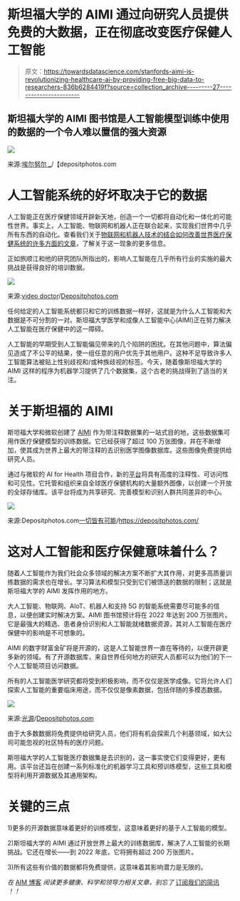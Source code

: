 # 斯坦福大学的 AIMI 通过向研究人员提供免费的大数据，正在彻底改变医疗保健人工智能

> 原文：<https://towardsdatascience.com/stanfords-aimi-is-revolutionizing-healthcare-ai-by-providing-free-big-data-to-researchers-836b6284419f?source=collection_archive---------27----------------------->

## 斯坦福大学的 AIMI 图书馆是人工智能模型训练中使用的数据的一个令人难以置信的强大资源

![](img/aa3cef8715e7c8e45842ec17f2d29984.png)

来源:[埃尔努尔 _](https://depositphotos.com/portfolio-1000975.html)/【depositphotos.com 

# 人工智能系统的好坏取决于它的数据

人工智能正在医疗保健领域开辟新天地，创造一个一切都将自动化和一体化的可能性世界。事实上，人工智能、物联网和机器人正在联合起来，实现我们世界中几乎所有东西的自动化。查看我们关于[物联网和机器人技术的结合如何改善世界医疗保健系统的许多方面的文章](https://www.aimblog.io/2021/08/13/iot-aided-robotics-and-healthcares-new-revolution/)，了解关于这一现象的更多信息。

正如旅顺江和他的研究团队所指出的，影响人工智能在几乎所有行业的实施的最大挑战是获得良好的培训数据。

![](img/f016353a15aa4646cdbb5bef2a88f108.png)

来源:[video doctor](https://depositphotos.com/portfolio-1063927.html?content=photo)/[Depositphotos.com](https://depositphotos.com/)

任何给定的人工智能系统都只和它的训练数据一样好，这就是为什么人工智能和大数据是不可分割的一对。斯坦福大学医学和成像人工智能中心(AIMI)正在努力解决人工智能在医疗保健中的这一障碍。

人工智能的早期受到人工智能偏见带来的几个陷阱的困扰。在其他问题中，算法偏见造成了不公平的结果，使一组任意的用户优先于其他用户。这种不足导致许多人工智能算法被贴上性别歧视和/或种族歧视的标签。今天，随着像斯坦福大学的 AIMI 这样的程序为机器学习提供了几个数据集，这个古老的挑战得到了适当的关注。

# 关于斯坦福的 AIMI

斯坦福大学和微软创建了 [AIMI](https://aimi.stanford.edu/) 作为带注释数据集的一站式目的地，这些数据集可用作医疗保健模型的训练数据。它已经获得了超过 100 万张图像，并在不断增加，使其成为世界上最大的带注释的去识别医学图像数据库。这些图像免费提供给研究人员。

通过与微软的 AI for Health 项目合作，新的[平台](https://hai.stanford.edu/news/open-source-movement-comes-medical-datasets)将具有高度的注释性、可访问性和可见性。它托管和组织来自全球医疗保健机构的大量额外图像，以创建一个开放的全球存储库。该平台将成为共享研究、完善模型和识别人群共同差异的中心。

![](img/b96904196165373b544549b012ed32d7.png)

来源:Depositphotos.com[一切皆有可能](https://depositphotos.com/portfolio-1907633.html?content=photo)/<https://depositphotos.com/>

# 这对人工智能和医疗保健意味着什么？

随着人工智能作为我们社会众多领域的解决方案不断扩大其作用，对更多高质量训练数据的需求也在增长。学习算法和模型只受到它们被馈送的数据的限制；这就是斯坦福大学的 AIMI 发挥作用的地方。

大人工智能、物联网、AIoT、机器人和支持 5G 的智能系统需要尽可能多的信息，以便创建实时解决方案。AIMI 图书馆预计将在 2022 年达到 200 万张图片。它是最强大的精选、患者身份识别和人工智能就绪数据资源，其对人工智能在医疗保健中的影响是不可想象的。

AIMI 的数字财富金矿将是开源的，这是人工智能世界一直在等待的，以便开辟更多新的领域。有了开源数据库，来自世界任何地方的研究人员都可以为他们的下一个人工智能项目访问数据。

所有的人工智能医学研究都将受到积极影响，而不仅仅是医学成像。它将允许人们探索人工智能的重要临床用途，而不仅仅是像素数据，包括伴随的多模态数据。

![](img/5d1696bbcd6848c9dea97b1874f9d319.png)

来源:[光源](https://depositphotos.com/portfolio-1229718.html?content=photo)/[Depositphotos.com](https://depositphotos.com/)

由于大多数数据将免费提供给研究人员，他们将有机会探索几个利基领域，如大公司可能忽视的社区特有的医疗问题。

斯坦福大学的人工智能医疗数据集是去识别的，这一事实使它们变得更好，更有用。该平台还旨在创建一系列标准化的机器学习工具和预训练模型，这些工具和模型将利用开源数据及其通用架构。

# 关键的三点

1)更多的开源数据意味着更好的训练模型，这意味着更好的基于人工智能的模型。

2)斯坦福大学的 AIMI 通过开放世界上最大的训练数据库，解决了人工智能的长期挑战。它还在增长——到 2022 年底，它将拥有超过 200 万张图片。

3)所有这些有价值的数据都将免费提供，这意味着其影响潜力是无限的。

*在* [AIM 博客](https://www.aimblog.io/) *阅读更多健康、科学和领导力相关文章，别忘了* [订阅我们的简讯](https://www.aimblog.io/get-subscribed/) *！！*